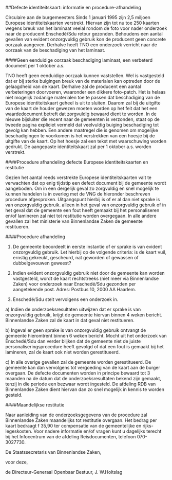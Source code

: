 <meta http-equiv='Content-Type' content='text/html; charset=utf-8' />

##Defecte identiteitskaart: informatie en procedure-afhandeling

Circulaire aan de burgemeesters     Sinds 1 januari 1995 zijn 2,5 miljoen Europese identiteitskaarten verstrekt. Hiervan zijn tot nu toe 250 kaarten wegens breuk van het laminaat veelal rondom de foto voor nader onderzoek naar de producent Enschedé/Sdu retour gezonden. Behoudens een aantal gevallen van evident onzorgvuldig gebruik kon de producent geen concrete oorzaak aangeven. Derhalve heeft TNO een onderzoek verricht naar de oorzaak van de beschadiging van het laminaat.   

####Geen eenduidige oorzaak beschadiging laminaat, een verbeterd document per 1 oktober a.s.

TNO heeft geen eenduidige oorzaak kunnen vaststellen. Wel is vastgesteld dat er bij sterke buigingen breuk van de materialen kan optreden door de gelaagdheid van de kaart. Derhalve zal de producent een aantal verbeteringen doorvoeren, waaronder een dikkere foto-patch. Het is helaas niet mogelijk zodanige materialen toe te passen dat beschadiging van de Europese identiteitskaart geheel is uit te sluiten. Daarom zal bij de uitgifte van de kaart de houder gewezen moeten worden op het feit dat het een waardedocument betreft dat zorgvuldig bewaard dient te worden. In de nieuwe bijsluiter die recent naar de gemeenten is verzonden, staat op de tweede pagina expliciet vermeld dat veelvuldig buiging beschadiging tot gevolg kan hebben. Een andere maatregel die is genomen om mogelijke beschadigingen te voorkomen is het verstrekken van een hoesje bij de uitgifte van de kaart. Op het hoesje zal een tekst met waarschuwing worden gedrukt. De aangepaste identiteitskaart zal per 1 oktober a.s. worden verstrekt.    

####Procedure afhandeling defecte Europese identiteitskaarten en restitutie

Gezien het aantal reeds verstrekte Europese identiteitskaarten valt te verwachten dat op enig tijdstip een defect document bij de gemeente wordt aangeboden. Om in een dergelijk geval zo zorgvuldig en snel mogelijk te kunnen handelen is in overleg met de VNG de hieronder beschreven procedure afgesproken. Uitgangspunt hierbij is of er al dan niet sprake is van onzorgvuldig gebruik. alleen in het geval van onzorgvuldig gebruik of in het geval dat de gemeente een fout heeft gemaakt bij het personaliseren en/of lamineren zal niet tot restitutie worden overgegaan. In alle andere gevallen zal het ministerie van Binnenlandse Zaken de gemeente restitueren.   

####Procedure afhandeling

1. De gemeente beoordeelt in eerste instantie of er sprake is van evident onzorgvuldig gebruik. Let hierbij op de volgende criteria: is de kaart vuil, ernstig gekreukt, gescheurd, nat geworden of gewassen of dubbelgevouwen geweest?  

2. Indien evident onzorgvuldig gebruik niet door de gemeente kan worden vastgesteld, wordt de kaart rechtstreeks (niet meer via Binnenlandse Zaken) voor onderzoek naar Enschedé/Sdu gezonden per aangetekende post. Adres: Postbus 10, 2000 AA Haarlem.  

3. Enschedé/Sdu stelt vervolgens een onderzoek in. 

a) Indien de onderzoeksresultaten uitwijzen dat er sprake is van onzorgvuldig gebruik, krijgt de gemeente hiervan binnen 4 weken bericht. Binnenlandse Zaken zal de kaart in dat geval niet restitueren.  

b) Ingeval er geen sprake is van onzorgvuldig gebruik ontvangt de gemeente hieromtrent binnen 6 weken bericht. Mocht uit het onderzoek van Enschedé/Sdu dan verder blijken dat de gemeente niet de juiste personaliseringsprocedure heeft gevolgd of dat een fout is gemaakt bij het lamineren, zal de kaart ook niet worden gerestitueerd.  

c) In alle overige gevallen zal de gemeente worden gerestitueerd. De gemeente kan dan vervolgens tot vergoeding van de kaart aan de burger overgaan.     De defecte documenten worden in principe bewaard tot 3 maanden na de datum dat de onderzoeksresultaten bekend zijn gemaakt, tenzij in die periode een bezwaar wordt ingesteld. De afdeling RDB van Binnenlandse Zaken dient hiervan dan zo snel mogelijk in kennis te worden gesteld.    

####Maandelijkse restitutie

Naar aanleiding van de onderzoeksgegevens van de procedure zal Binnenlandse Zaken maandelijks tot restitutie overgaan. Het bedrag per kaart bedraagt f 35,90 ter compensatie van de gemeentelijke en rijks-legeskosten. Voor nadere informatie en/of vragen kunt u dagelijks terecht bij het Infocentrum van de afdeling Reisdocumenten, telefoon 070-3027730.       

De 
Staatssecretaris van Binnenlandse Zaken, 

voor deze,   

de 
Directeur-Generaal Openbaar Bestuur, 
J. W.Holtslag   
